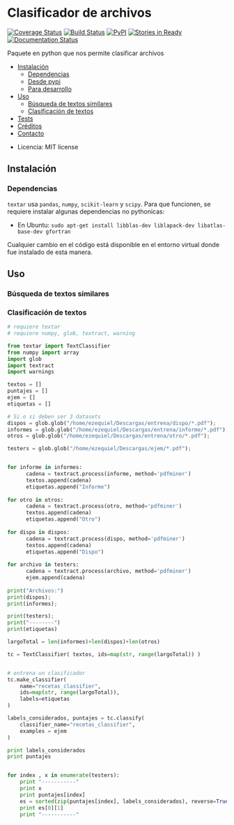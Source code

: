 # Clasificador de archivos

[![Coverage Status](https://coveralls.io/repos/github/datosgobar/textar/badge.svg?branch=master)](https://coveralls.io/github/datosgobar/textar?branch=master)
[![Build Status](https://travis-ci.org/datosgobar/textar.svg?branch=master)](https://travis-ci.org/datosgobar/textar)
[![PyPI](https://badge.fury.io/py/textar.svg)](http://badge.fury.io/py/textar)
[![Stories in Ready](https://badge.waffle.io/datosgobar/textar.png?label=ready&title=Ready)](https://waffle.io/datosgobar/textar)
[![Documentation Status](http://readthedocs.org/projects/textar/badge/?version=latest)](http://textar.readthedocs.org/en/latest/?badge=latest)

Paquete en python que nos permite clasificar archivos

<!-- START doctoc generated TOC please keep comment here to allow auto update -->
<!-- DON'T EDIT THIS SECTION, INSTEAD RE-RUN doctoc TO UPDATE -->

- [Instalación](#instalaci%C3%B3n)
  - [Dependencias](#dependencias)
  - [Desde pypi](#desde-pypi)
  - [Para desarrollo](#para-desarrollo)
- [Uso](#uso)
  - [Búsqueda de textos similares](#b%C3%BAsqueda-de-textos-similares)
  - [Clasificación de textos](#clasificaci%C3%B3n-de-textos)
- [Tests](#tests)
- [Créditos](#cr%C3%A9ditos)
- [Contacto](#contacto)

<!-- END doctoc generated TOC please keep comment here to allow auto update -->

* Licencia: MIT license

## Instalación

### Dependencias

`textar` usa `pandas`, `numpy`, `scikit-learn` y `scipy`. Para que funcionen, se requiere instalar algunas dependencias no pythonicas:

* En Ubuntu: `sudo apt-get install libblas-dev liblapack-dev libatlas-base-dev gfortran`


Cualquier cambio en el código está disponible en el entorno virtual donde fue instalado de esta manera.

## Uso

### Búsqueda de textos similares



### Clasificación de textos

```python
# requiere textar
# requiere numpy, glob, textract, warning

from textar import TextClassifier
from numpy import array
import glob
import textract
import warnings

textos = []
puntajes = []
ejem = []
etiquetas = []

# Si o si deben ser 3 datasets
dispos = glob.glob("/home/ezequiel/Descargas/entrena/dispo/*.pdf");
informes = glob.glob("/home/ezequiel/Descargas/entrena/informe/*.pdf");
otros = glob.glob("/home/ezequiel/Descargas/entrena/otro/*.pdf");

testers = glob.glob("/home/ezequiel/Descargas/ejem/*.pdf");


for informe in informes:
      cadena = textract.process(informe, method='pdfminer')
      textos.append(cadena)
      etiquetas.append("Informe")
      
for otro in otros:
      cadena = textract.process(otro, method='pdfminer')
      textos.append(cadena)
      etiquetas.append("Otro")
      
for dispo in dispos:
      cadena = textract.process(dispo, method='pdfminer')
      textos.append(cadena)   
      etiquetas.append("Dispo")   
      
for archivo in testers:
      cadena = textract.process(archivo, method='pdfminer')
      ejem.append(cadena)      
      
print("Archivos:")
print(dispos);
print(informes);

print(testers);
print("--------")
print(etiquetas)

largoTotal = len(informes)+len(dispos)+len(otros)

tc = TextClassifier( textos, ids=map(str, range(largoTotal)) )


# entrena un clasificador
tc.make_classifier(
    name="recetas_classifier",
    ids=map(str, range(largoTotal)),
    labels=etiquetas
)

labels_considerados, puntajes = tc.classify(
    classifier_name="recetas_classifier", 
    examples = ejem
)

print labels_considerados
print puntajes


for index , x in enumerate(testers):
    print "-----------"
    print x
    print puntajes[index]
    es = sorted(zip(puntajes[index], labels_considerados), reverse=True)
    print es[0][1]
    print "-----------"


```

